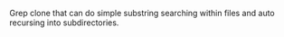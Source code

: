 Grep clone that can do simple substring searching within files and auto recursing into subdirectories.

